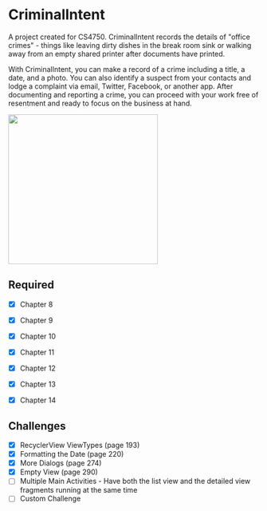 # CriminalIntent

A project created for CS4750. CriminalIntent records the details of "office crimes" - things like leaving dirty dishes in the break room sink or walking away from an empty shared printer after documents have printed.

With CriminalIntent, you can make a record of a crime including a title, a date, and a photo. You
can also identify a suspect from your contacts and lodge a complaint via email, Twitter, Facebook,
or another app. After documenting and reporting a crime, you can proceed with your work free of
resentment and ready to focus on the business at hand.

<img src="https://i.imgur.com/Hjl5Lcm.gif" width="300"/>

## Required

  - [x] Chapter 8
  - [x] Chapter 9
  - [x] Chapter 10
  - [x] Chapter 11
  - [x] Chapter 12
  - [x] Chapter 13
  - [x] Chapter 14


## Challenges
- [x] RecyclerView ViewTypes (page 193)
- [x] Formatting the Date (page 220)
- [x] More Dialogs (page 274)
- [x] Empty View (page 290)
- [ ] Multiple Main Activities - Have both the list view and the detailed view fragments running at the same time
- [ ] Custom Challenge
